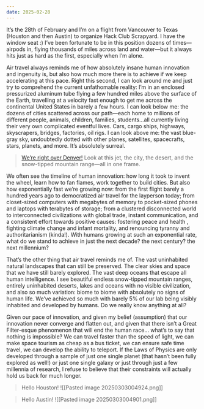 ```yaml
---
date: 2025-02-28
---
```

It’s the 28th of February and I’m on a flight from Vancouver to Texas (Houston and then Austin) to organize Hack Club Scrapyard. I have the window seat :) I’ve been fortunate to be in this position dozens of times—airpods in, flying thousands of miles across land and water—but it always hits just as hard as the first, especially when I’m alone.

Air travel always reminds me of how absolutely insane human innovation and ingenuity is, but also how much more there is to achieve if we keep accelerating at this pace. Right this second, I can look around me and just try to comprehend the current unfathomable reality: I’m in an enclosed pressurized aluminum tube flying a few hundred miles above the surface of the Earth, travelling at a velocity fast enough to get me across the continental United States in barely a few hours. I can look below me: the dozens of cities scattered across our path—each home to millions of different people, animals, children, families, students…all currently living their very own complicated eventful lives. Cars, cargo ships, highways, skyscrapers, bridges, factories, oil rigs. I can look above me: the vast blue-gray sky, undoubtedly dotted with other planes, satellites, spacecrafts, stars, planets, and more. It’s absolutely surreal.

> [We’re right over Denver!](https://youtube.com/shorts/Gy_4wI2prJk) Look at this jet, the city, the desert, and the snow-tipped mountain range—all in one frame.

We often see the timeline of human innovation: how long it took to invent the wheel, learn how to fan flames, work together to build cities. But also how exponentially fast we’re growing now: from the first flight barely a hundred years ago to democratized air travel for the layperson today; from closet-sized computers with megabytes of memory to pocket-sized phones and laptops with terabytes of storage; from a clustered disconnected world to interconnected civilizations with global trade, instant communication, and a consistent effort towards positive causes: fostering peace and health , fighting climate change and infant mortality, and renouncing tyranny and authoritarianism (kinda!). With humans growing at such an exponential rate, what do we stand to achieve in just the next decade? the next century? the next millennium?

That’s the other thing that air travel reminds me of. The vast uninhabited natural landscapes that can still be preserved. The clear skies and space that we have still barely explored. The vast deep oceans that escape all human intelligence. I see beautiful endless snow-tipped mountain ranges, entirely uninhabited deserts, lakes and oceans with no visible civilization, and also so much variation: biome to biome with absolutely no signs of human life. We’ve achieved so much with barely 5% of our lab being visibly inhabited and developed by humans. Do we really know anything at all?

Given our pace of innovation, and given my belief (assumption) that our innovation never converge and flatten out, and given that there isn’t a Great Filter-esque phenomenon that will end the human race… what’s to say that nothing is impossible? We can travel faster than the speed of light, we can make space tourism as cheap as a bus ticket, we can ensure safe time travel, we can develop the ability to teleport. If the Laws of Physics are only developed through a sample of just one single planet (that hasn’t been fully explored as well!) or just one single galaxy or just through just a few millennia of research, I refuse to believe that their constraints will actually hold us back for much longer.

> Hello Houston!
![[Pasted image 20250303004924.png]]

> Hello Austin!
![[Pasted image 20250303004901.png]]